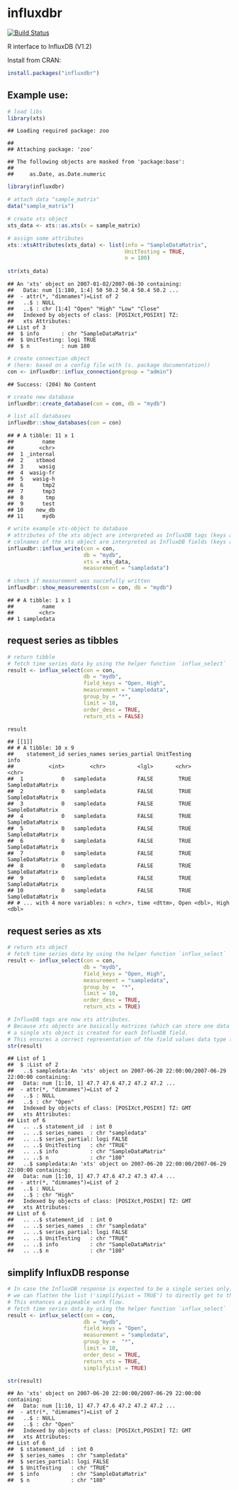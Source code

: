 influxdbr
================

[![Build Status](https://travis-ci.org/dleutnant/influxdbr.svg?branch=master)](https://travis-ci.org/dleutnant/influxdbr)

R interface to InfluxDB (V1.2)

Install from CRAN:

``` r
install.packages("influxdbr")
```

Example use:
------------

``` r
# load libs
library(xts)
```

    ## Loading required package: zoo

    ## 
    ## Attaching package: 'zoo'

    ## The following objects are masked from 'package:base':
    ## 
    ##     as.Date, as.Date.numeric

``` r
library(influxdbr)
```

``` r
# attach data "sample_matrix"
data("sample_matrix")

# create xts object
xts_data <- xts::as.xts(x = sample_matrix)

# assign some attributes
xts::xtsAttributes(xts_data) <- list(info = "SampleDataMatrix",
                                     UnitTesting = TRUE, 
                                     n = 180)
                                     
str(xts_data)
```

    ## An 'xts' object on 2007-01-02/2007-06-30 containing:
    ##   Data: num [1:180, 1:4] 50 50.2 50.4 50.4 50.2 ...
    ##  - attr(*, "dimnames")=List of 2
    ##   ..$ : NULL
    ##   ..$ : chr [1:4] "Open" "High" "Low" "Close"
    ##   Indexed by objects of class: [POSIXct,POSIXt] TZ: 
    ##   xts Attributes:  
    ## List of 3
    ##  $ info       : chr "SampleDataMatrix"
    ##  $ UnitTesting: logi TRUE
    ##  $ n          : num 180

``` r
# create connection object 
# (here: based on a config file with (s. package documentation))
con <- influxdbr::influx_connection(group = "admin")
```

    ## Success: (204) No Content

``` r
# create new database
influxdbr::create_database(con = con, db = "mydb")

# list all databases
influxdbr::show_databases(con = con)
```

    ## # A tibble: 11 x 1
    ##         name
    ##        <chr>
    ##  1 _internal
    ##  2    stbmod
    ##  3     wasig
    ##  4  wasig-fr
    ##  5   wasig-h
    ##  6      tmp2
    ##  7      tmp3
    ##  8       tmp
    ##  9      test
    ## 10    new_db
    ## 11      mydb

``` r
# write example xts-object to database
# attributes of the xts object are interpreted as InfluxDB tags (keys and values)
# colnames of the xts object are interpreted as InfluxDB fields (keys and values)
influxdbr::influx_write(con = con, 
                        db = "mydb",
                        xts = xts_data, 
                        measurement = "sampledata")
```

``` r
# check if measurement was succefully written
influxdbr::show_measurements(con = con, db = "mydb")
```

    ## # A tibble: 1 x 1
    ##         name
    ##        <chr>
    ## 1 sampledata

request series as tibbles
-------------------------

``` r
# return tibble
# fetch time series data by using the helper function `influx_select`
result <- influx_select(con = con, 
                        db = "mydb", 
                        field_keys = "Open, High", 
                        measurement = "sampledata",
                        group_by = "*",
                        limit = 10, 
                        order_desc = TRUE, 
                        return_xts = FALSE)

result
```

    ## [[1]]
    ## # A tibble: 10 x 9
    ##    statement_id series_names series_partial UnitTesting             info
    ##           <int>        <chr>          <lgl>       <chr>            <chr>
    ##  1            0   sampledata          FALSE        TRUE SampleDataMatrix
    ##  2            0   sampledata          FALSE        TRUE SampleDataMatrix
    ##  3            0   sampledata          FALSE        TRUE SampleDataMatrix
    ##  4            0   sampledata          FALSE        TRUE SampleDataMatrix
    ##  5            0   sampledata          FALSE        TRUE SampleDataMatrix
    ##  6            0   sampledata          FALSE        TRUE SampleDataMatrix
    ##  7            0   sampledata          FALSE        TRUE SampleDataMatrix
    ##  8            0   sampledata          FALSE        TRUE SampleDataMatrix
    ##  9            0   sampledata          FALSE        TRUE SampleDataMatrix
    ## 10            0   sampledata          FALSE        TRUE SampleDataMatrix
    ## # ... with 4 more variables: n <chr>, time <dttm>, Open <dbl>, High <dbl>

request series as xts
---------------------

``` r
# return xts object
# fetch time series data by using the helper function `influx_select`
result <- influx_select(con = con, 
                        db = "mydb", 
                        field_keys = "Open, High", 
                        measurement = "sampledata",
                        group_by =  "*",
                        limit = 10, 
                        order_desc = TRUE, 
                        return_xts = TRUE)

# InfluxDB tags are now xts attributes.
# Because xts objects are basically matrices (which can store one data type only), 
# a single xts object is created for each InfluxDB field. 
# This ensures a correct representation of the field values data type (instead of getting all into a "character" matrix).
str(result)
```

    ## List of 1
    ##  $ :List of 2
    ##   ..$ sampledata:An 'xts' object on 2007-06-20 22:00:00/2007-06-29 22:00:00 containing:
    ##   Data: num [1:10, 1] 47.7 47.6 47.2 47.2 47.2 ...
    ##  - attr(*, "dimnames")=List of 2
    ##   ..$ : NULL
    ##   ..$ : chr "Open"
    ##   Indexed by objects of class: [POSIXct,POSIXt] TZ: GMT
    ##   xts Attributes:  
    ## List of 6
    ##   .. ..$ statement_id  : int 0
    ##   .. ..$ series_names  : chr "sampledata"
    ##   .. ..$ series_partial: logi FALSE
    ##   .. ..$ UnitTesting   : chr "TRUE"
    ##   .. ..$ info          : chr "SampleDataMatrix"
    ##   .. ..$ n             : chr "180"
    ##   ..$ sampledata:An 'xts' object on 2007-06-20 22:00:00/2007-06-29 22:00:00 containing:
    ##   Data: num [1:10, 1] 47.7 47.6 47.2 47.3 47.4 ...
    ##  - attr(*, "dimnames")=List of 2
    ##   ..$ : NULL
    ##   ..$ : chr "High"
    ##   Indexed by objects of class: [POSIXct,POSIXt] TZ: GMT
    ##   xts Attributes:  
    ## List of 6
    ##   .. ..$ statement_id  : int 0
    ##   .. ..$ series_names  : chr "sampledata"
    ##   .. ..$ series_partial: logi FALSE
    ##   .. ..$ UnitTesting   : chr "TRUE"
    ##   .. ..$ info          : chr "SampleDataMatrix"
    ##   .. ..$ n             : chr "180"

simplify InfluxDB response
--------------------------

``` r
# In case the InfluxDB response is expected to be a single series only, 
# we can flatten the list ('simplifyList = TRUE') to directly get to the data.
# This enhances a pipeable work flow.
# fetch time series data by using the helper function `influx_select`
result <- influx_select(con = con, 
                        db = "mydb", 
                        field_keys = "Open", 
                        measurement = "sampledata",
                        group_by =  "*",
                        limit = 10, 
                        order_desc = TRUE, 
                        return_xts = TRUE, 
                        simplifyList = TRUE)

str(result)
```

    ## An 'xts' object on 2007-06-20 22:00:00/2007-06-29 22:00:00 containing:
    ##   Data: num [1:10, 1] 47.7 47.6 47.2 47.2 47.2 ...
    ##  - attr(*, "dimnames")=List of 2
    ##   ..$ : NULL
    ##   ..$ : chr "Open"
    ##   Indexed by objects of class: [POSIXct,POSIXt] TZ: GMT
    ##   xts Attributes:  
    ## List of 6
    ##  $ statement_id  : int 0
    ##  $ series_names  : chr "sampledata"
    ##  $ series_partial: logi FALSE
    ##  $ UnitTesting   : chr "TRUE"
    ##  $ info          : chr "SampleDataMatrix"
    ##  $ n             : chr "180"
